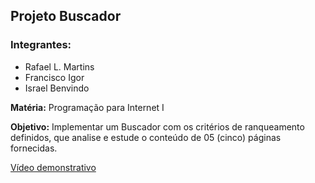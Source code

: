 ## Projeto Buscador

### Integrantes:
- Rafael L. Martins
- Francisco Igor
- Israel Benvindo

**Matéria:** Programação para Internet I

**Objetivo:** Implementar um Buscador com os critérios de ranqueamento definidos, que analise e estude o conteúdo de 05 (cinco) páginas fornecidas.

[Vídeo demonstrativo](https://drive.google.com/file/d/1yPTmVssFgTv5lbxN9xpBWwt4aJGWCbkP/view?usp=sharing)

